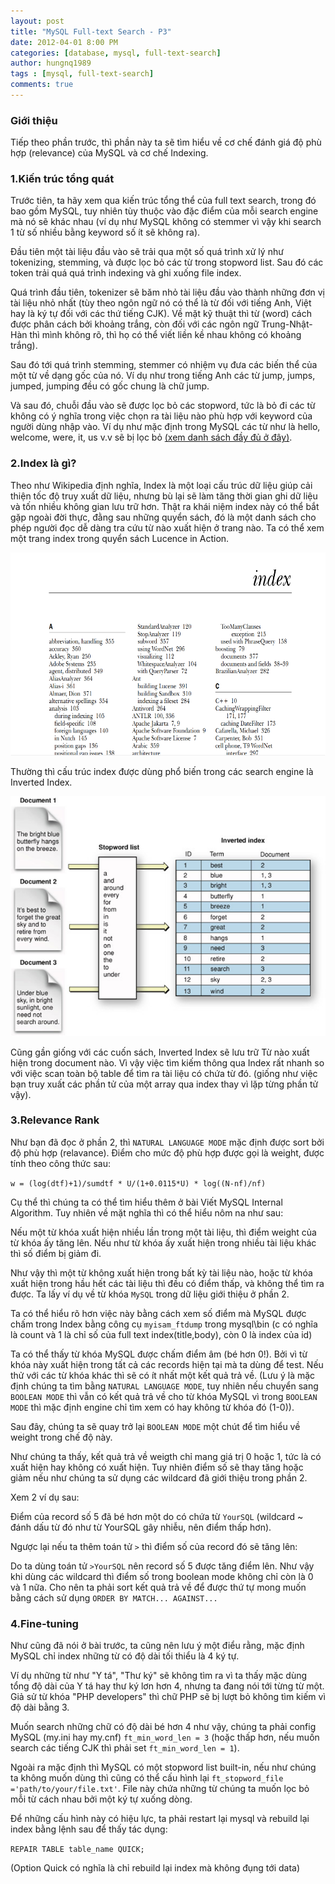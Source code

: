 ```yaml
---
layout: post
title: "MySQL Full-text Search - P3"
date: 2012-04-01 8:00 PM
categories: [database, mysql, full-text-search]
author: hungnq1989
tags : [mysql, full-text-search]
comments: true
---
```

### Giới thiệu
Tiếp theo phần trước, thì phần này ta sẽ tìm hiểu về cơ chế đánh giá độ phù hợp (relevance) của MySQL và cơ chế Indexing.
<!--more-->

### 1.Kiến trúc tổng quát
Trước tiên, ta hãy xem qua kiến trúc tổng thể của full text search, trong đó bao gồm MySQL, tuy nhiên tùy thuộc vào đặc điểm của mỗi search engine mà nó sẽ khác nhau (ví dụ như MySQL không có stemmer vì vậy khi search 1 từ số nhiều bằng keyword số ít sẽ không ra).

Đầu tiên một tài liệu đầu vào sẽ trải qua một số quá trình xử lý như tokenizing, stemming, và được lọc bỏ các từ trong stopword list. Sau đó các token trải quá quá trình indexing và ghi xuống file index.

Quá trình đầu tiên, tokenizer sẽ băm nhỏ tài liệu đầu vào thành những đơn vị tài liệu nhỏ nhất (tùy theo ngôn ngữ nó có thể là từ đối với tiếng Anh, Việt hay là ký tự đối với các thứ tiếng CJK). Về mặt kỹ thuật thì từ (word) cách được phân cách bởi khoảng trắng, còn đối với các ngôn ngữ Trung-Nhật-Hàn thì mình không rõ, thì họ có thể viết liền kề nhau không có khoảng trắng).

Sau đó tới quá trình stemming, stemmer có nhiệm vụ đưa các biến thể của một từ về dạng gốc của nó. Ví dụ như trong tiếng Anh các từ jump, jumps, jumped, jumping đều có gốc chung là chữ jump.

Và sau đó, chuỗi đầu vào sẽ được lọc bỏ các stopword, tức là bỏ đi các từ không có ý nghĩa trong việc chọn ra tài liệu nào phù hợp với keyword của người dùng nhập vào. Ví dụ như mặc định trong MySQL các từ như là hello, welcome, were, it, us v.v sẽ bị lọc bỏ [(xem danh sách đầy đủ ở đây)](http://dev.mysql.com/doc/refman/5.5/en/fulltext-stopwords.html).

### 2.Index là gì?

Theo như Wikipedia định nghĩa, Index là một loại cấu trúc dữ liệu giúp cải thiện tốc độ truy xuất dữ liệu, nhưng bù lại sẽ làm tăng thời gian ghi dữ liệu và tốn nhiều không gian lưu trữ hơn. Thật ra khái niệm index này có thể bắt gặp ngoài đời thực, đằng sau những quyển sách, đó là một danh sách cho phép người đọc dễ dàng tra cứu từ nào xuất hiện ở trang nào. Ta có thể xem một trang index trong quyển sách Lucence in Action.

![Index](/assets/posts/mysql-full-text-search-p3/index.png)

Thường thì cấu trúc index được dùng phổ biến trong các search engine là Inverted Index.

![Index](/assets/posts/mysql-full-text-search-p3/inverted_index.png)

Cũng gần giống với các cuốn sách, Inverted Index sẽ lưu trữ Từ nào xuất hiện trong document nào. Vì vậy việc tìm kiếm thông qua Index rất nhanh so với việc scan toàn bộ table để tìm ra tài liệu có chứa từ đó. (giống như việc bạn truy xuất các phần tử của một array qua index thay vì lặp từng phần tử vậy).

### 3.Relevance Rank

Như bạn đã đọc ở phần 2, thì `NATURAL LANGUAGE MODE` mặc định được sort bởi độ phù hợp (relavance). Điểm cho mức độ phù hợp được gọi là weight, được tính theo công thức sau:

`w = (log(dtf)+1)/sumdtf * U/(1+0.0115*U) * log((N-nf)/nf)`

Cụ thể thì chúng ta có thể tìm hiểu thêm ở bài Viết MySQL Internal Algorithm. Tuy nhiên về mặt nghĩa thì có thể hiểu nôm na như sau:

Nếu một từ khóa xuất hiện nhiều lần trong một tài liệu, thì điểm weight của từ khóa ấy tăng lên. Nếu như từ khóa ấy xuất hiện trong nhiều tài liệu khác thì số điểm bị giảm đi.

Như vậy thì một từ không xuất hiện trong bất kỳ tài liệu nào, hoặc từ khóa xuất hiện trong hầu hết các tài liệu thì đều có điểm thấp, và không thể tìm ra được. Ta lấy ví dụ về từ khóa `MySQL` trong dữ liệu giới thiệu ở phần 2.

Ta có thể hiểu rõ hơn việc này bằng cách xem số điểm mà MySQL được chấm trong Index bằng công cụ `myisam_ftdump` trong mysql\bin (c có nghĩa là count và 1 là chỉ số của full text index(title,body), còn 0 là index của id)

Ta có thể thấy từ khóa MySQL được chấm điểm âm (bé hơn 0!). Bởi vì từ khóa này xuất hiện trong tất cả các records hiện tại mà ta dùng để test. Nếu thử với các từ khóa khác thì sẽ có ít nhất một kết quả trả về. (Lưu ý là mặc định chúng ta tìm bằng `NATURAL LANGUAGE MODE`, tuy nhiên nếu chuyển sang `BOOLEAN MODE` thì vẫn có kết quả trả về cho từ khóa MySQL vì trong `BOOLEAN MODE` thì mặc định engine chỉ tìm xem có hay không từ khóa đó (1-0)).

Sau đây, chúng ta sẽ quay trở lại `BOOLEAN MODE` một chút để tìm hiểu về weight trong chế độ này.

Như chúng ta thấy, kết quả trả về weigth chỉ mang giá trị 0 hoặc 1, tức là có xuất hiện hay không có xuất hiện. Tuy nhiên điểm số sẽ thay tăng hoặc giảm nếu như chúng ta sử dụng các wildcard đã giới thiệu trong phần 2.

Xem 2 ví dụ sau:

Điểm của record số 5 đã bé hơn một do có chứa từ `YourSQL` (wildcard ~ đánh dấu từ đó như từ YourSQL gây nhiễu, nên điểm thấp hơn).

Ngược lại nếu ta thêm toán tử `>` thì điểm số của record đó sẽ tăng lên:

Do ta dùng toán tử `>YourSQL` nên record số 5 được tăng điểm lên. Như vậy khi dùng các wildcard thì điểm số trong boolean mode không chỉ còn là 0 và 1 nữa. Cho nên ta phải sort kết quả trả về để được thứ tự mong muốn bằng cách sử dụng `ORDER BY MATCH... AGAINST...`

### 4.Fine-tuning

Như cũng đã nói ở bài trước, ta cũng nên lưu ý một điểu rằng, mặc định MySQL chỉ index những từ có độ dài tối thiểu là 4 ký tự.

Ví dụ những từ như "Y tá", "Thư ký" sẽ không tìm ra vì ta thấy mặc dùng tổng độ dài của Y tá hay thư ký lơn hơn 4, nhưng ta đang nói tới từng từ một. Giả sử từ khóa "PHP developers" thì chữ PHP sẽ bị lượt bỏ không tìm kiếm vì độ dài bằng 3.

Muốn search những chữ có độ dài bé hơn 4 như vậy, chúng ta phải config MySQL (my.ini hay my.cnf) `ft_min_word_len = 3` (hoặc thấp hơn, nếu muốn search các tiếng CJK thì phải set `ft_min_word_len = 1`).

Ngoài ra mặc định thì MySQL có một stopword list built-in, nếu như chúng ta không muốn dùng thì cũng có thể cấu hình lại `ft_stopword_file ='path/to/your/file.txt'`. File này chứa những từ chúng ta muốn lọc bỏ mỗi từ cách nhau bởi một ký tự xuống dòng.

Để những cấu hình này có hiệu lực, ta phải restart lại mysql và rebuild lại index bằng lệnh sau để thấy tác dụng:

`REPAIR TABLE table_name QUICK;`

(Option Quick có nghĩa là chỉ rebuild lại index mà không đụng tới data)